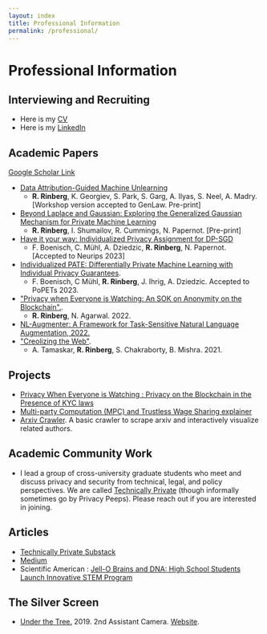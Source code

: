 ```yaml
---
layout: index
title: Professional Information
permalink: /professional/
---
```

# **Professional Information**
## Interviewing and Recruiting

* Here is my [CV]({{site.url}}/assets/resume/CV_5_1.pdf)
* Here is my [LinkedIn](https://www.linkedin.com/in/roy-rinberg) 


## Academic Papers
[Google Scholar Link](https://scholar.google.com/citations?hl=en&user=D_d_d8wAAAAJ)

* [Data Attribution-Guided Machine Unlearning]({{site.url}}/assets/projects/papers/Unlearning_through_Data_Attribution.pdf) 
    * **R. Rinberg**, K. Georgiev, S. Park, S. Garg, A. Ilyas, S. Neel, A. Madry. [Workshop version accepted to GenLaw. Pre-print]
* [Beyond Laplace and Gaussian: Exploring the Generalized Gaussian Mechanism for Private Machine Learning]({{site.url}}/assets/projects/papers/generalized_gaussians__10_24.pdf) 
    * **R. Rinberg**, I. Shumailov, R. Cummings, N. Papernot. [Pre-print]
* [Have it your way: Individualized Privacy Assignment for DP-SGD](https://arxiv.org/abs/2303.17046)
    * F. Boenisch, C. Mühl, A. Dziedzic, **R. Rinberg**, N. Papernot. [Accepted to Neurips 2023]
* [Individualized PATE: Differentially Private Machine Learning with Individual Privacy Guarantees](https://arxiv.org/abs/2202.10517). 
    * F. Boenisch, C Mühl, **R. Rinberg**, J. Ihrig, A. Dziedzic. Accepted to PoPETs 2023.
* ["Privacy when Everyone is Watching: An SOK on Anonymity on the Blockchain".](https://eprint.iacr.org/2022/985).
    * **R. Rinberg**, N. Agarwal. 2022.
* [NL-Augmenter: A Framework for Task-Sensitive Natural Language Augmentation, 2022.](https://arxiv.org/abs/2112.02721)
* ["Creolizing the Web"](https://arxiv.org/abs/2102.12382). 
    * A. Tamaskar, **R. Rinberg**, S. Chakraborty, B. Mishra. 2021.


## Projects 
* [Privacy When Everyone is Watching : Privacy on the Blockchain in the Presence of KYC laws]({{site.url}}/assets/projects/courses/privacy_policy_2021/privacy_policy_final.pdf)
* [Multi-party Computation (MPC) and Trustless Wage Sharing explainer ]({{site.url}}/assets/projects/courses/privacy_policy_2021/privacy_policy_hw3.pdf)
* [Arxiv Crawler](https://github.com/RoyRin/arxiv_connections). A basic crawler to scrape arxiv and interactively visualize related authors.

## Academic Community Work
* I lead a group of cross-university graduate students who meet and discuss privacy and security from technical, legal, and policy perspectives. We are called [Technically Private](https://groups.google.com/g/technically-private/) (though informally sometimes go by Privacy Peeps). Please reach out if you are interested in joining.


## Articles
* [Technically Private Substack](https://technicallyprivate.substack.com/)
* [Medium](https://royrinberg.medium.com/)
* Scientific American : [Jell-O Brains and DNA: High School Students Launch Innovative STEM Program](https://blogs.scientificamerican.com/budding-scientist/jell-o-brains-and-dna-high-school-students-launch-innovative-stem-program/)

## The Silver Screen
* [Under the Tree.](https://www.imdb.com/name/nm10516715/) 2019. 2nd Assistant Camera. [Website](https://underthetreeshort.com/).
